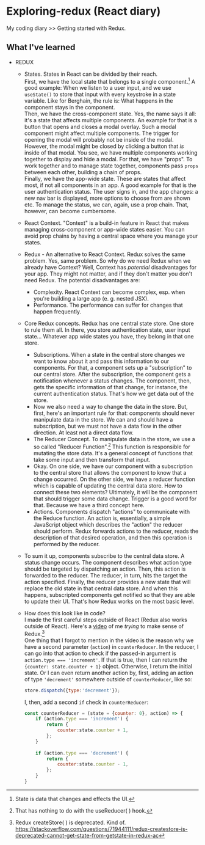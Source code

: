 # Exploring-redux (React diary)
My coding diary >> Getting started with Redux.

## What I've learned
- REDUX
	- States.
	States in React can be divided by their reach.<br>
	First, we have the local state that belongs to a single component.[^1] A good example: 
	When we listen to a user input, and we use `useState()` to store that input with every keystroke
	in a state variable. Like for Berghain, the rule is: What happens in the component
	stays in the component.<br> 
	Then, we have the cross-component state. Yes, the name says it all: it's a state that affects multiple components.
	An example for that is a button that opens and closes a modal overlay. Such a modal component
	might affect multiple components. The trigger for opening the modal will probably not be inside
	of the modal. However, the modal might be closed by clicking a button that _is_ inside
	of that modal. You see, we have multiple components working together to display and hide
	a modal. For that, we have "props". To work together and to manage state together, components pass `props` between each other, 
	building a chain of props.<br>
	Finally, we have the app-wide state. These are states that affect most, if not all components in an app.
	A good example for that is the user authentication status. The user signs in, and the app changes: a new nav bar is displayed,
	more options to choose from are shown etc. To manage the status, we can, again, use a prop chain. That, however, can
	become cumbersome. 
	
	- React Context.
	"Context" is a build-in feature in React that makes managing cross-component or app-wide states easier. You can avoid prop chains
	by having a central space where you manage your states. 
	
	- Redux - An alternative to React Context.
	Redux solves the same problem. Yes, same problem. So why do we need Redux when we already have Context? Well, Context has
	_potential_ disadvantages for your app. They might not matter, and if they don't matter you don't need Redux. 
	The potential disadvantages are:
		- Complexity. React Context can become complex, esp. when you're building a large app (e. g. nested JSX).
		- Performance. The performance can suffer for changes that happen frequently. 
	
	- Core Redux concepts.
	Redux has one central state store. One store to rule them all.
	In there, you store authentication state, user input state... Whatever app wide states you have, 
	they belong in that one store. 
		- Subscriptions. 
		When a state in the central store changes we want to know about it and pass this information to our components.
		For that, a component sets up a "subscription" to our central store. After the subscription, the component gets a notification
		whenever a status changes. The component, then, gets the specific information of that change, for instance,
		the current authentication status. That's how we get data out of the store.
		- Now we also need a way to change the data in the store. But, first, here's an important rule for that: components should never 
		manipulate data in the store. We can and should have a subscription, but we must not have a data flow in the other direction.
		At least not a direct data flow. 
		- The Reducer Concept. To manipulate data in the store, we use a so called "Reducer Function".[^2] This function is responsible 
		for mutating the store data. It's a general concept of functions that take some input and then transform that input.
		- Okay. On one side, we have our component with a subscription to the central store that allows the component
		to know that a change occurred. On the other side, we have a reducer function which is capable of updating the central data store.
		How to connect these two elements? 
		Ultimately, it will be the component that should trigger some data change. Trigger is a good word for that. Because we have a third concept here.
		- Actions. Components dispatch "actions" to communicate with the Reduce function. An action is, essentially, a simple JavaScript object which describes the "action" the reducer should perform. 
		Redux forwards actions to the reducer, reads the description of that desired operation, and then this operation is performed by the reducer. 
	- To sum it up, components subscribe to the central data store. A status change occurs. The component describes what action type should be targeted by dispatching an action. Then, this action is forwarded to 
		the reducer. The reducer, in turn, hits the target the action specified. Finally, the reducer provides a new state that will replace the old state in that central data store. And
		when this happens, subscripted components get notified so that they are able to update their UI. That's how Redux works on the most basic level.
  - How does this look like in code?<br>
    I made the first careful steps outside of React (Redux also works outside of React).
    Here's a [video](https://youtu.be/H9nXFXTi3go) of me _trying_ to make sense of Redux.[^3] <br>
    One thing that I forgot to mention in the video is the reason why we have a second parameter (`action`) in `counterReducer`. In the reducer, I can go into that action to check if the passed-in argument is `action.type === 'increment'`. If that is true, 
    then I can return the `{counter: state.counter + 1}` object. Otherwise, I return the initial state. Or I can even return another action by, first, adding an action of type `'decrement'` somewhere outside of `counterReducer`, like so:

	```javascript
	store.dispatch({type:'decrement'});
	```
	I, then, add a second `if` check in `counterReducer`:
	
	```javascript
	const counterReducer = (state = {counter: 0}, action) => {
		if (action.type === 'increment') {
			return {
				counter:state.counter + 1,
			};
		}
		
		if (action.type === 'decrement') {
			return {
				counter:state.counter - 1,
			};
		}	
	}
	```

    

		
[^1]: State is data that changes and effects the UI.
[^2]: That has nothing to do with the useReducer( ) hook.
[^3]: Redux createStore( ) is deprecated. Kind of. https://stackoverflow.com/questions/71944111/redux-createstore-is-deprecated-cannot-get-state-from-getstate-in-redux-ac
